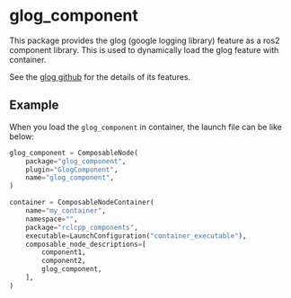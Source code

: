 # glog_component

This package provides the glog (google logging library) feature as a ros2 component library. This is used to dynamically load the glog feature with container.

See the [glog github](https://github.com/google/glog) for the details of its features.

## Example

When you load the `glog_component` in container, the launch file can be like below:

```py
glog_component = ComposableNode(
    package="glog_component",
    plugin="GlogComponent",
    name="glog_component",
)

container = ComposableNodeContainer(
    name="my_container",
    namespace="",
    package="rclcpp_components",
    executable=LaunchConfiguration("container_executable"),
    composable_node_descriptions=[
        component1,
        component2,
        glog_component,
    ],
)
```
